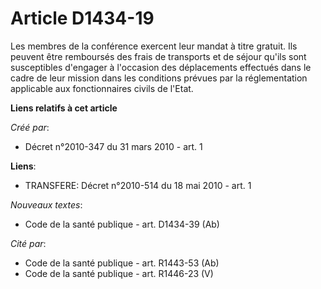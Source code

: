 # Article D1434-19

Les membres de la conférence exercent leur mandat à titre gratuit. Ils peuvent être remboursés des frais de transports et de
séjour qu'ils sont susceptibles d'engager à l'occasion des déplacements effectués dans le cadre de leur mission dans les
conditions prévues par la réglementation applicable aux fonctionnaires civils de l'Etat.

**Liens relatifs à cet article**

_Créé par_:

  - Décret n°2010-347 du 31 mars 2010 - art. 1

**Liens**:

  - TRANSFERE: Décret n°2010-514 du 18 mai 2010 - art. 1

_Nouveaux textes_:

  - Code de la santé publique - art. D1434-39 (Ab)

_Cité par_:

  - Code de la santé publique - art. R1443-53 (Ab)
  - Code de la santé publique - art. R1446-23 (V)
